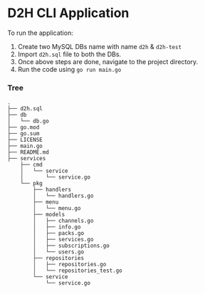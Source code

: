 # D2H CLI Application

To run the application:

1. Create two MySQL DBs name with name `d2h` & `d2h-test`
2. Import `d2h.sql` file to both the DBs.
3. Once above steps are done, navigate to the project directory.
4. Run the code using `go run main.go`

### Tree
```shell
.
├── d2h.sql
├── db
│   └── db.go
├── go.mod
├── go.sum
├── LICENSE
├── main.go
├── README.md
├── services
    ├── cmd
    │   └── service
    │       └── service.go
    └── pkg
        ├── handlers
        │   └── handlers.go
        ├── menu
        │   └── menu.go
        ├── models
        │   ├── channels.go
        │   ├── info.go
        │   ├── packs.go
        │   ├── services.go
        │   ├── subscriptions.go
        │   └── users.go
        ├── repositories
        │   ├── repositories.go
        │   └── repositories_test.go
        └── service
            └── service.go

```